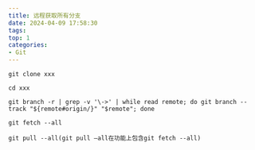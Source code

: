 ```yaml
---
title: 远程获取所有分支
date: 2024-04-09 17:58:30
tags:
top: 1
categories:
- Git
---
```


    git clone xxx

    cd xxx

    git branch -r | grep -v '\->' | while read remote; do git branch --track "${remote#origin/}" "$remote"; done

    git fetch --all

    git pull --all(git pull –all在功能上包含git fetch --all)

